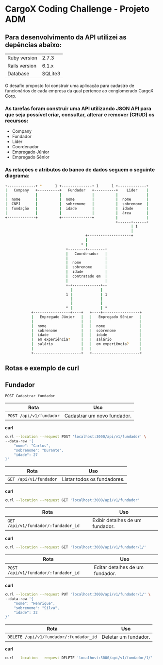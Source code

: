 # CargoX Coding Challenge - Projeto ADM

## Para desenvolvimento da API utilizei as depências abaixo:

<table>
  <tr>
    <td>Ruby version</td>
    <td>
      2.7.3
    </td>
  </tr>
  <tr>
    <td>Rails version</td>
    <td>
      6.1.x
    </td>
  </tr>
  <tr>
    <td>Database</td>
    <td>
      SQLite3
    </td>
  </tr>
</table>

O desafio proposto foi construir uma aplicação para cadastro de funcionários de cada empresa da qual pertence ao conglomerado CargoX Corp.

### As tarefas foram construir uma API utilizando JSON API para que seja possível criar, consultar, alterar e remover (CRUD) os recursos:
- Company
- Fundador
- Líder
- Coordenador
- Empregado Júnior
- Empregado Sênior

### As relações e atributos do banco de dados seguem o seguinte diagrama:
```bash
+-------------+ *      1 +--------------+ 1      1 +-------------+
|   Company   +----------+   Fundador   +----------+    Lider    |
|             |          |              |          |             |
|  nome       |          |  nome        |          |  nome       |
|  CNPJ       |          |  sobrenome   |          |  sobrenome  |
|  fundação   |          |  idade       |          |  idade      |
|             |          |              |          |  área       |
+-------------+          +--------------+          |             |
                                                   +------+------+
                                                          | 1
                                                          |
                                     +--------------------+
                                     |
                                   * |
                            +--------+--------+
                            |   Coordenador   |
                            |                 |
                            |  nome           |
                            |  sobrenome      |
                            |  idade          |
                            |  contratado em  |
                            |                 |
                            +-+-------------+-+
                              |             |
                            1 |             | 1
                              |             |
                              |             |
                            * |             | *
            +-----------------+----+   +----+-----------------+
            |   Empregado Júnior   |   |   Empregado Sênior   |
            |                      |   |                      |
            |  nome                |   |  nome                |
            |  sobrenome           |   |  sobrenome           |
            |  idade               |   |  idade               |
            |  em experiência?     |   |  salário             |
            |  salário             |   |  em experiência?     |
            |                      |   |                      |
            +----------------------+   +----------------------+
```
## Rotas e exemplo de curl

## Fundador

`POST Cadastrar fundador`

| Rota                                     | Uso                                        |
| -----------------------------------------| ------------------------------------------ |
| `POST /api/v1/fundador`                  | Cadastrar um novo fundador.                |

**curl**
```bash
curl --location --request POST 'localhost:3000/api/v1/fundador' \
--data-raw '{
    "nome": "Carlos",
    "sobrenome": "Durante",
    "idade": 27
}'
```

| Rota                                     | Uso                                        |
| -----------------------------------------| ------------------------------------------ |
| `GET /api/v1/fundador`                   | Listar todos os fundadores.                |

**curl**
```bash
curl --location --request GET 'localhost:3000/api/v1/fundador'
```

| Rota                                     | Uso                                        |
| -----------------------------------------| ------------------------------------------ |
| `GET /api/v1/fundador/:fundador_id`      | Exibir detalhes de um fundador.            |

**curl**
```bash
curl --location --request GET 'localhost:3000/api/v1/fundador/1/'
```

| Rota                                     | Uso                                        |
| -----------------------------------------| ------------------------------------------ |
| `POST /api/v1/fundador/:fundador_id`     | Editar detalhes de um fundador.            |

**curl**
```bash
curl --location --request PUT 'localhost:3000/api/v1/fundador/1/' \
--data-raw '{
    "nome": "Henrique",
    "sobrenome": "Silva",
    "idade": 22
}'
```

| Rota                                     | Uso                                        |
| -----------------------------------------| ------------------------------------------ |
| `DELETE /api/v1/fundador/:fundador_id`   | Deletar um fundador.                       |

**curl**
```bash
curl --location --request DELETE 'localhost:3000/api/v1/fundador/1/'
```